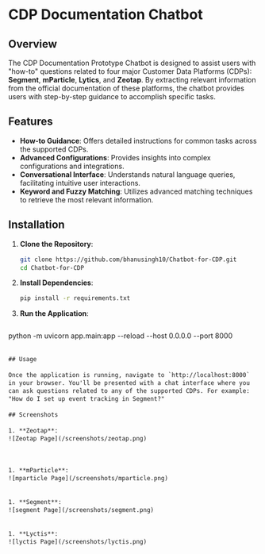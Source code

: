 # CDP Documentation Chatbot

## Overview
The CDP Documentation Prototype Chatbot is designed to assist users with "how-to" questions related to four major Customer Data Platforms (CDPs): **Segment**, **mParticle**, **Lytics**, and **Zeotap**. By extracting relevant information from the official documentation of these platforms, the chatbot provides users with step-by-step guidance to accomplish specific tasks.

## Features

- **How-to Guidance**: Offers detailed instructions for common tasks across the supported CDPs.
- **Advanced Configurations**: Provides insights into complex configurations and integrations.
- **Conversational Interface**: Understands natural language queries, facilitating intuitive user interactions.
- **Keyword and Fuzzy Matching**: Utilizes advanced matching techniques to retrieve the most relevant information.

## Installation

1. **Clone the Repository**:
   ```bash
   git clone https://github.com/bhanusingh10/Chatbot-for-CDP.git
   cd Chatbot-for-CDP
   ```

2. **Install Dependencies**:
   ```bash
   pip install -r requirements.txt
   ```

3. **Run the Application**:
   ```bash
  python -m uvicorn app.main:app --reload --host 0.0.0.0 --port 8000
   ```

## Usage

Once the application is running, navigate to `http://localhost:8000` in your browser. You'll be presented with a chat interface where you can ask questions related to any of the supported CDPs. For example: "How do I set up event tracking in Segment?"

## Screenshots

1. **Zeotap**:
 ![Zeotap Page](/screenshots/zeotap.png)
  


1. **mParticle**:
   ![mparticle Page](/screenshots/mparticle.png)
   

1. **Segment**:
   ![segment Page](/screenshots/segment.png)


1. **Lyctis**:
   ![lyctis Page](/screenshots/lyctis.png)
  


 